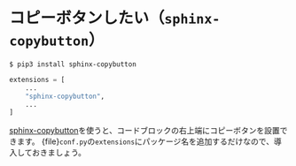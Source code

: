 # コピーボタンしたい（``sphinx-copybutton``）

```console
$ pip3 install sphinx-copybutton
```

```python
extensions = [
    ...
    "sphinx-copybutton",
    ...
]
```

[sphinx-copybutton](https://sphinx-copybutton.readthedocs.io/en/latest/index.html)を使うと、コードブロックの右上端にコピーボタンを設置できます。
{file}`conf.py`の``extensions``にパッケージ名を追加するだけなので、導入しておきましょう。
